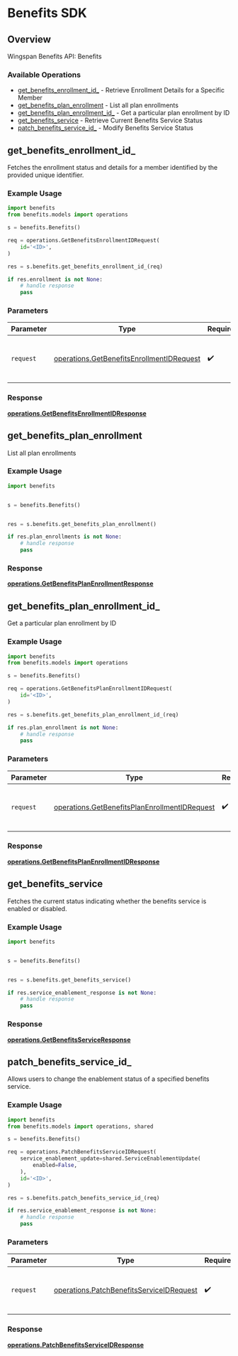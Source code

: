 # Benefits SDK


## Overview

Wingspan Benefits API: Benefits

### Available Operations

* [get_benefits_enrollment_id_](#get_benefits_enrollment_id_) - Retrieve Enrollment Details for a Specific Member
* [get_benefits_plan_enrollment](#get_benefits_plan_enrollment) - List all plan enrollments
* [get_benefits_plan_enrollment_id_](#get_benefits_plan_enrollment_id_) - Get a particular plan enrollment by ID
* [get_benefits_service](#get_benefits_service) - Retrieve Current Benefits Service Status
* [patch_benefits_service_id_](#patch_benefits_service_id_) - Modify Benefits Service Status

## get_benefits_enrollment_id_

Fetches the enrollment status and details for a member identified by the provided unique identifier.

### Example Usage

```python
import benefits
from benefits.models import operations

s = benefits.Benefits()

req = operations.GetBenefitsEnrollmentIDRequest(
    id='<ID>',
)

res = s.benefits.get_benefits_enrollment_id_(req)

if res.enrollment is not None:
    # handle response
    pass
```

### Parameters

| Parameter                                                                                              | Type                                                                                                   | Required                                                                                               | Description                                                                                            |
| ------------------------------------------------------------------------------------------------------ | ------------------------------------------------------------------------------------------------------ | ------------------------------------------------------------------------------------------------------ | ------------------------------------------------------------------------------------------------------ |
| `request`                                                                                              | [operations.GetBenefitsEnrollmentIDRequest](../../models/operations/getbenefitsenrollmentidrequest.md) | :heavy_check_mark:                                                                                     | The request object to use for the request.                                                             |


### Response

**[operations.GetBenefitsEnrollmentIDResponse](../../models/operations/getbenefitsenrollmentidresponse.md)**


## get_benefits_plan_enrollment

List all plan enrollments

### Example Usage

```python
import benefits


s = benefits.Benefits()


res = s.benefits.get_benefits_plan_enrollment()

if res.plan_enrollments is not None:
    # handle response
    pass
```


### Response

**[operations.GetBenefitsPlanEnrollmentResponse](../../models/operations/getbenefitsplanenrollmentresponse.md)**


## get_benefits_plan_enrollment_id_

Get a particular plan enrollment by ID

### Example Usage

```python
import benefits
from benefits.models import operations

s = benefits.Benefits()

req = operations.GetBenefitsPlanEnrollmentIDRequest(
    id='<ID>',
)

res = s.benefits.get_benefits_plan_enrollment_id_(req)

if res.plan_enrollment is not None:
    # handle response
    pass
```

### Parameters

| Parameter                                                                                                      | Type                                                                                                           | Required                                                                                                       | Description                                                                                                    |
| -------------------------------------------------------------------------------------------------------------- | -------------------------------------------------------------------------------------------------------------- | -------------------------------------------------------------------------------------------------------------- | -------------------------------------------------------------------------------------------------------------- |
| `request`                                                                                                      | [operations.GetBenefitsPlanEnrollmentIDRequest](../../models/operations/getbenefitsplanenrollmentidrequest.md) | :heavy_check_mark:                                                                                             | The request object to use for the request.                                                                     |


### Response

**[operations.GetBenefitsPlanEnrollmentIDResponse](../../models/operations/getbenefitsplanenrollmentidresponse.md)**


## get_benefits_service

Fetches the current status indicating whether the benefits service is enabled or disabled.

### Example Usage

```python
import benefits


s = benefits.Benefits()


res = s.benefits.get_benefits_service()

if res.service_enablement_response is not None:
    # handle response
    pass
```


### Response

**[operations.GetBenefitsServiceResponse](../../models/operations/getbenefitsserviceresponse.md)**


## patch_benefits_service_id_

Allows users to change the enablement status of a specified benefits service.

### Example Usage

```python
import benefits
from benefits.models import operations, shared

s = benefits.Benefits()

req = operations.PatchBenefitsServiceIDRequest(
    service_enablement_update=shared.ServiceEnablementUpdate(
        enabled=False,
    ),
    id='<ID>',
)

res = s.benefits.patch_benefits_service_id_(req)

if res.service_enablement_response is not None:
    # handle response
    pass
```

### Parameters

| Parameter                                                                                            | Type                                                                                                 | Required                                                                                             | Description                                                                                          |
| ---------------------------------------------------------------------------------------------------- | ---------------------------------------------------------------------------------------------------- | ---------------------------------------------------------------------------------------------------- | ---------------------------------------------------------------------------------------------------- |
| `request`                                                                                            | [operations.PatchBenefitsServiceIDRequest](../../models/operations/patchbenefitsserviceidrequest.md) | :heavy_check_mark:                                                                                   | The request object to use for the request.                                                           |


### Response

**[operations.PatchBenefitsServiceIDResponse](../../models/operations/patchbenefitsserviceidresponse.md)**

